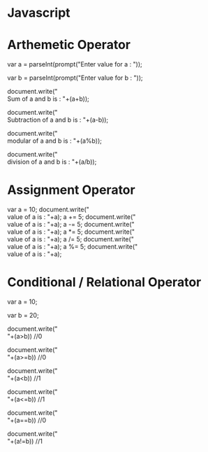 # Javascript

# Arthemetic Operator

var a = parseInt(prompt("Enter value for a : "));

var b = parseInt(prompt("Enter value for b : "));

document.write("<br>Sum of a and b is : "+(a+b));

document.write("<br>Subtraction of a and b is : "+(a-b));

document.write("<br>modular of a and b is : "+(a%b));

document.write("<br>division of a and b is : "+(a/b));
     
# Assignment Operator

var a = 10;
document.write("<br> value of a is : "+a);
a += 5;
document.write("<br> value of a is : "+a);
a -= 5;
document.write("<br> value of a is : "+a);
a *= 5;
document.write("<br> value of a is : "+a);
a /= 5;
document.write("<br> value of a is : "+a);
a %= 5;
document.write("<br> value of a is : "+a);


# Conditional / Relational Operator

var a = 10;

var b = 20;

document.write("<br>"+(a>b)) //0

document.write("<br>"+(a>=b)) //0

document.write("<br>"+(a<b)) //1

document.write("<br>"+(a<=b)) //1

document.write("<br>"+(a==b)) //0

document.write("<br>"+(a!=b)) //1
     
